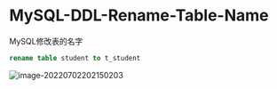 # MySQL-DDL-Rename-Table-Name

MySQL修改表的名字

```sql
rename table student to t_student
```

![image-20220702202150203](C:/Users/wangnaixing/AppData/Roaming/Typora/typora-user-images/image-20220702202150203.png)